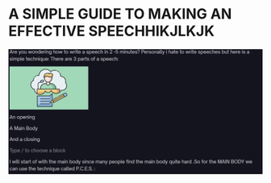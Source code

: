 # **A SIMPLE GUIDE TO MAKING AN EFFECTIVE SPEECHHIKJLKJK**


![1748704544091](image/2025-05-31-Making-a-quick-speech/1748704544091.png)
